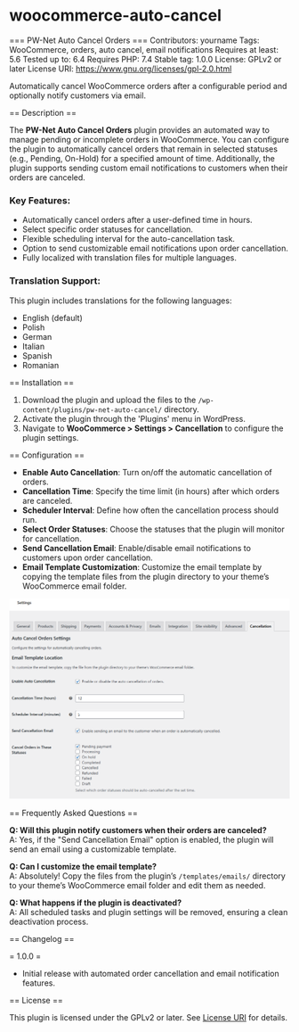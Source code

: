 # woocommerce-auto-cancel
=== PW-Net Auto Cancel Orders ===
Contributors: yourname
Tags: WooCommerce, orders, auto cancel, email notifications
Requires at least: 5.6
Tested up to: 6.4
Requires PHP: 7.4
Stable tag: 1.0.0
License: GPLv2 or later
License URI: https://www.gnu.org/licenses/gpl-2.0.html

Automatically cancel WooCommerce orders after a configurable period and optionally notify customers via email.

== Description ==

The **PW-Net Auto Cancel Orders** plugin provides an automated way to manage pending or incomplete orders in WooCommerce. You can configure the plugin to automatically cancel orders that remain in selected statuses (e.g., Pending, On-Hold) for a specified amount of time. Additionally, the plugin supports sending custom email notifications to customers when their orders are canceled.

### Key Features:
- Automatically cancel orders after a user-defined time in hours.
- Select specific order statuses for cancellation.
- Flexible scheduling interval for the auto-cancellation task.
- Option to send customizable email notifications upon order cancellation.
- Fully localized with translation files for multiple languages.

### Translation Support:
This plugin includes translations for the following languages:
- English (default)
- Polish
- German
- Italian
- Spanish
- Romanian

== Installation ==

1. Download the plugin and upload the files to the `/wp-content/plugins/pw-net-auto-cancel/` directory.
2. Activate the plugin through the 'Plugins' menu in WordPress.
3. Navigate to **WooCommerce > Settings > Cancellation** to configure the plugin settings.

== Configuration ==

- **Enable Auto Cancellation**: Turn on/off the automatic cancellation of orders.
- **Cancellation Time**: Specify the time limit (in hours) after which orders are canceled.
- **Scheduler Interval**: Define how often the cancellation process should run.
- **Select Order Statuses**: Choose the statuses that the plugin will monitor for cancellation.
- **Send Cancellation Email**: Enable/disable email notifications to customers upon order cancellation.
- **Email Template Customization**: Customize the email template by copying the template files from the plugin directory to your theme’s WooCommerce email folder.

  
![alt text](https://github.com/cycu85/woocommerce-auto-cancel/blob/main/wac1.png)


== Frequently Asked Questions ==

**Q: Will this plugin notify customers when their orders are canceled?**  
A: Yes, if the "Send Cancellation Email" option is enabled, the plugin will send an email using a customizable template.  

**Q: Can I customize the email template?**  
A: Absolutely! Copy the files from the plugin’s `/templates/emails/` directory to your theme’s WooCommerce email folder and edit them as needed.

**Q: What happens if the plugin is deactivated?**  
A: All scheduled tasks and plugin settings will be removed, ensuring a clean deactivation process.

== Changelog ==

= 1.0.0 =
- Initial release with automated order cancellation and email notification features.

== License ==

This plugin is licensed under the GPLv2 or later. See [License URI](https://www.gnu.org/licenses/gpl-2.0.html) for details.
